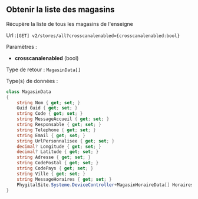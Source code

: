 ## <span id='listemagasins'>Obtenir la liste des magasins</span>

Récupère la liste de tous les magasins de l'enseigne

Url :`[GET] v2/stores/all?crosscanalenabled={crosscanalenabled:bool}`

Paramètres : 

- **crosscanalenabled** (bool)

Type de retour : `MagasinData[]`

Type(s) de données :

```csharp
class MagasinData
{
	string Nom { get; set; }
	Guid Guid { get; set; }
	string Code { get; set; }
	string MessageAccueil { get; set; }
	string Responsable { get; set; }
	string Telephone { get; set; }
	string Email { get; set; }
	string UrlPersonnalisee { get; set; }
	decimal? Longitude { get; set; }
	decimal? Latitude { get; set; }
	string Adresse { get; set; }
	string CodePostal { get; set; }
	string CodePays { get; set; }
	string Ville { get; set; }
	string MessageHoraires { get; set; }
	PhygitalSite.Systeme.DeviceController+MagasinHoraireData[] Horaires { get; set; }
}

```
